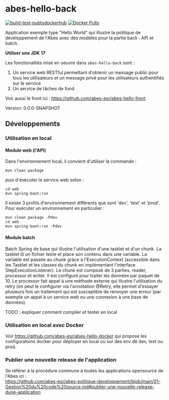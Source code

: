 # abes-hello-back

[![build-test-pubtodockerhub](https://github.com/abes-esr/abes-hello-back/actions/workflows/build-test-pubtodockerhub.yml/badge.svg)](https://github.com/abes-esr/abes-hello-back/actions/workflows/build-test-pubtodockerhub.yml) [![Docker Pulls](https://img.shields.io/docker/pulls/abesesr/abes-hello.svg)](https://hub.docker.com/r/abesesr/abes-hello/)

Application exemple type "Hello World" qui illustre la politique de développement de l'Abes avec des modèles pour la partie back : API et batch.

**Utiliser une JDK 17**

Les fonctionalités mise en oeuvre dans ``abes-hello-back`` sont :
1. Un service web RESTful permettant d'obtenir un message public pour tous les utilisateurs et un message privé pour les utilisateurs authentifiés sur le  service
2. Un service de tâches de fond 

Voir aussi le front ici : https://github.com/abes-esr/abes-hello-front

Version: 0.0.0-SNAPSHOT

## Développements

### Utilisation en local

#### Module web (l'API)

Dans l'environnement local, il convient d'utiliser la commande :

    mvn clean package   
    
puis d'exécuter le service web selon :
 
    cd web
    mvn spring-boot:run
    
Il existe 3 profils d'environnement différents que sont 'dev', 'test' et 'prod'. Pour exécuter un environnement en particulier : 

    mvn clean package -Pdev
    cd web
    mvn spring-boot:run -Pdev   

#### Module batch

Batch Spring de base qui illustre l'utilisation d'une tasklet et d'un chunk.
La tasklet lit un fichier texte et place son contenu dans une variable.
La variable est passée au chunk gràce à l'ExecutionContext (accessible dans les Tasklet et les classes du chunk en implémentant l'interface StepExecutionListener).
Le chunk est composé de 3 parties, reader, processor et writer.
Il est configuré pour traiter les données par paquet de 10.
Le processor fait appel à une méthode externe qui illustre l'utilisation du retry (on peut le configurer via l'annotation @Retry, elle permet d'essayer plusieurs fois un traitement qui est susceptible de renvoyer une erreur (par exemple un appel à un service web ou une connexion à une base de données).

TODO : expliquer comment compiler et tester en local

### Utilisation en local avec Docker

Voir https://github.com/abes-esr/abes-hello-docker qui propose les configurations docker pour déployer en local ou sur des env de dev, test ou prod.

### Publier une nouvelle release de l'application

Se référer à la procédure commune à toutes les applications opensource de l'Abes ici :  
https://github.com/abes-esr/abes-politique-developpement/blob/main/01-Gestion%20du%20code%20source.md#publier-une-nouvelle-release-dune-application
